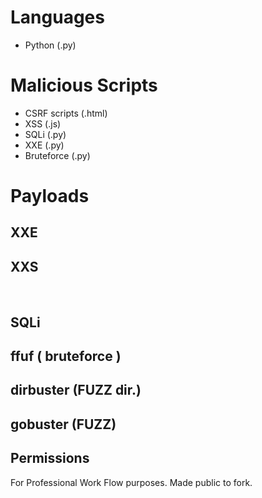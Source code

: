 # Languages 
- Python (.py)

# Malicious Scripts
- CSRF scripts (.html)
- XSS (.js)
- SQLi (.py)
- XXE (.py)
- Bruteforce (.py)
# Payloads
## XXE

## XXS
​
## SQLi

## ffuf ( bruteforce )

## dirbuster (FUZZ dir.)

## gobuster (FUZZ)
## Permissions 
For Professional Work Flow purposes. Made public to fork.
